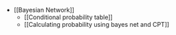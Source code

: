 - [[Bayesian Network]]
	- [[Conditional probability table]]
	- [[Calculating probability using bayes net and CPT]]
 